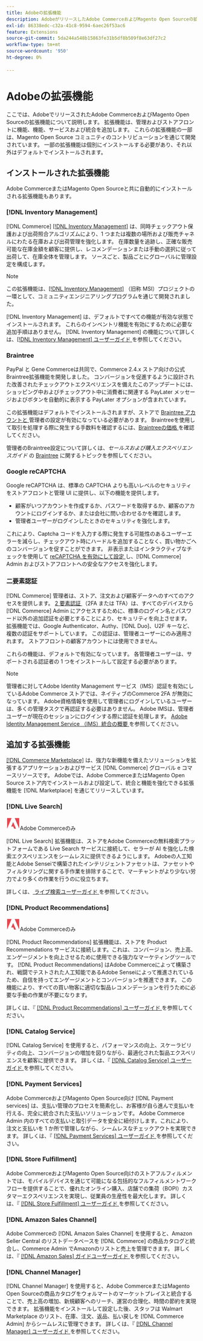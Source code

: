 ```yaml
---
title: Adobeの拡張機能
description: AdobeがリリースしたAdobe CommerceおよびMagento Open Sourceの拡張機能に関する情報を確認します。
exl-id: 86338edc-c32a-41c8-9594-6aec26f53ac6
feature: Extensions
source-git-commit: 5da244a548b15863fe31b5df8b509f8e63df27c2
workflow-type: tm+mt
source-wordcount: '950'
ht-degree: 0%

---
```


# Adobeの拡張機能

ここでは、AdobeでリリースされたAdobe CommerceおよびMagento Open Sourceの拡張機能について説明します。 拡張機能は、管理およびストアフロントに機能、機能、サービスおよび統合を追加します。 これらの拡張機能の一部は、Magento Open Source コミュニティのコントリビューションを通じて開発されています。 一部の拡張機能は個別にインストールする必要があり、それ以外はデフォルトでインストールされます。

## インストールされた拡張機能

Adobe CommerceまたはMagento Open Sourceと共に自動的にインストールされる拡張機能もあります。

### [!DNL Inventory Management]

[!DNL Commerce] [[!DNL Inventory Management]](../inventory-management/introduction.md) は、同時チェックアウト保護および出荷照合アルゴリズムにより、1 つまたは複数の場所および販売チャネルにわたる在庫および出荷管理を強化します。 在庫数量を追跡し、正確な販売可能な在庫金額を顧客に提供し、レコメンデーションまたは手動の選択に従って出荷して、在庫全体を管理します。 ソースごと、製品ごとにグローバルに管理設定を構成します。

>[!NOTE]
>
>この拡張機能は、[[!DNL Inventory Management]](https://github.com/magento/inventory) （旧称 MSI）プロジェクトの一環として、コミュニティエンジニアリングプログラムを通じて開発されました。

[!DNL Inventory Management] は、デフォルトですべての機能が有効な状態でインストールされます。 これらのインベントリ機能を有効にするために必要な追加手順はありません。 [!DNL Inventory Management] の機能について詳しくは、[[!DNL Inventory Management]  ユーザーガイド ](../inventory-management/guide-overview.md) を参照してください。

### Braintree

PayPal と Gene Commerceは共同で、Commerce 2.4.x ストア向けの公式Braintree拡張機能を開発しました。 コンバージョンを促進するように設計された改善されたチェックアウトエクスペリエンスを備えたこのアップデートには、ショッピング中およびチェックアウト中に消費者に関連する PayLater メッセージおよびボタンを自動的に表示する PayLater オプションが含まれています。

この拡張機能はデフォルトでインストールされますが、ストアで [Braintree アカウントと ](https://www.braintreepayments.com/) 管理者の設定が有効になっている必要があります。 Braintreeを使用して取引を処理する際に発生する手数料を確認するには、[Braintreeの価格 ](https://www.braintreepayments.com/braintree-pricing) を確認してください。

管理者のBraintree設定について詳しくは、_セールスおよび購入エクスペリエンスガイド_ の [Braintree](../stores-purchase/braintree.md) に関するトピックを参照してください。

### Google reCAPTCHA

Google reCAPTCHA は、標準の CAPTCHA よりも高いレベルのセキュリティをストアフロントと管理 UI に提供し、以下の機能を提供します。

- 顧客がいつアカウントを作成するか、パスワードを取得するか、顧客のアカウントにログインするか、または会社に問い合わせるかを確認します。
- 管理者ユーザーがログインしたときのセキュリティを強化します。

これにより、Captcha コードを入力する際に発生する可能性のあるユーザーエラーを減らし、チェックアウト時にハードルを追加することなく、買い物かごへのコンバージョンを促すことができます。 非表示またはインタラクティブなチェックを使用して [reCAPTCHA を有効にして設定 ](../systems/security-google-recaptcha.md) し、[!DNL Commerce] Admin およびストアフロントへの安全なアクセスを強化します。

### 二要素認証

[!DNL Commerce] 管理者は、ストア、注文および顧客データへのすべてのアクセスを提供します。 [2 要素認証 ](../systems/security-two-factor-authentication.md) （2FA または TFA）は、すべてのデバイスから [!DNL Commerce] Admin にアクセスするために、標準のログイン名とパスワード以外の追加認証を必要とすることにより、セキュリティを向上させます。 拡張機能では、Google Authenticator、Authy、[!DNL Duo]、U2F キーなど、複数の認証をサポートしています。 この認証は、管理者ユーザーにのみ適用されます。 ストアフロントの顧客アカウントには使用できません。

これらの機能は、デフォルトで有効になっています。 各管理者ユーザーは、サポートされる認証者の 1 つをインストールして設定する必要があります。

>[!NOTE]
>
>管理者に対してAdobe Identity Management サービス（IMS）認証を有効にしているAdobe Commerce ストアでは、ネイティブのCommerce 2FA が無効になっています。 Adobe資格情報を使用して管理者にログインしているユーザーは、多くの管理タスクで再認証する必要はありません。 Adobe IMSは、管理者ユーザーが現在のセッションにログインする際に認証を処理します。 [Adobe Identity Management Service （IMS）統合の概要 ](./adobe-ims-integration-overview.md) を参照してください。

## 追加する拡張機能

[[!DNL Commerce Marketplace]](https://marketplace.magento.com/) は、強力な新機能を備えたソリューションを拡張するアプリケーションおよびサービス [!DNL Commerce] グローバル e コマースリソースです。 Adobeでは、Adobe CommerceまたはMagento Open Source ストア内でインストールおよび設定して、統合と機能を強化できる拡張機能を [!DNL Marketplace] を通じてリリースしています。

### [!DNL Live Search]

![Adobe Commerce](../assets/adobe-logo.svg)Adobe Commerceのみ

[!DNL Live Search] 拡張機能は、ストアをAdobe Commerceの無料検索プラットフォームである Live Search サービスに接続して、セラーが AI を強化した検索エクスペリエンスをシームレスに提供できるようにします。 Adobeの人工知能とAdobe Senseiで構築されたインテリジェントファセットは、ファセットやフィルタリングに関する手作業を排除することで、マーチャントがより少ない労力でより多くの作業を行うのに役立ちます。

詳しくは、[ ライブ検索ユーザーガイド ](https://experienceleague.adobe.com/docs/commerce/live-search/guide-overview.html) を参照してください。

### [!DNL Product Recommendations]

![Adobe Commerce](../assets/adobe-logo.svg)Adobe Commerceのみ

[!DNL Product Recommendations] 拡張機能は、ストアを Product Recommendations サービスに接続します。これは、コンバージョン、売上高、エンゲージメントを向上させるために使用できる強力なマーケティングツールです。 [!DNL Product Recommendations] はAdobe Commerceによって構築され、戦闘でテストされた人工知能であるAdobe Senseiによって推進されているため、自信を持ってエンゲージメントとコンバージョンを推進できます。 この機能により、すべての買い物客に適切な製品レコメンデーションを行うために必要な手動の作業が不要になります。

詳しくは、『 [[!DNL Product Recommendations]  ユーザーガイド ](https://experienceleague.adobe.com/docs/commerce/product-recommendations/guide-overview.html?lang=en) を参照してください。

### [!DNL Catalog Service]

[!DNL Catalog Service] を使用すると、パフォーマンスの向上、スケーラビリティの向上、コンバージョンの増加を図りながら、最適化された製品エクスペリエンスを顧客に提供できます。 詳しくは、『 [[!DNL Catalog Service]  ユーザーガイド ](https://experienceleague.adobe.com/docs/commerce/catalog-service/guide-overview.html) を参照してください。

### [!DNL Payment Services]

Adobe CommerceおよびMagento Open Source向け [!DNL Payment services] は、支払い管理のプロセスを簡素化し、お客様が自ら進んで支払いを行える、完全に統合された支払いソリューションです。 Adobe Commerce Admin 内のすべての支払いと取引データを安全に紐付けします。これにより、注文と支払いを 1 か所で管理しながら、シームレスなチェックアウトを実現できます。 詳しくは、『 [[!DNL Payment Services]  ユーザーガイド ](https://experienceleague.adobe.com/docs/commerce/payment-services/guide-overview.html) を参照してください。

### [!DNL Store Fulfillment]

Adobe CommerceおよびMagento Open Source向けのストアフルフィルメントでは、モバイルデバイスを通じて可能になる包括的なフルフィルメントワークフローを提供することで、優れたオンライン購入、店舗での集荷（BOPI）カスタマーエクスペリエンスを実現し、従業員の生産性を最大化します。 詳しくは、『 [[!DNL Store Fulfillment]  ユーザーガイド ](https://experienceleague.adobe.com/docs/commerce/store-fulfillment/guide-overview.html) を参照してください。

### [!DNL Amazon Sales Channel]

Adobe Commerceの [!DNL Amazon Sales Channel] を使用すると、Amazon Seller Central のリストデータベースを [!DNL Commerce] の商品カタログと統合し、Commerce Admin でAmazonのリストと売上を管理できます。 詳しくは、『 [[!DNL Amazon Sales]  ガイドユーザーガイド ](https://experienceleague.adobe.com/docs/commerce-channels/amazon/guide-overview.html) を参照してください。

### [!DNL Channel Manager]

[!DNL Channel Manager] を使用すると、Adobe CommerceまたはMagento Open Sourceの商品カタログをウォルマートのマーケットプレイスと統合することで、売上高の増加、新規顧客へのリーチ、運営の合理化、時間の節約を実現できます。 拡張機能をインストールして設定した後、スタッフは Walmart Marketplace のリスト、在庫、注文、返品、払い戻しを [!DNL Commerce Admin] からシームレスに管理できます。 詳しくは、『 [[!DNL Channel Manager]  ユーザーガイド ](https://experienceleague.adobe.com/docs/commerce-channels/channel-manager/guide-overview.html) を参照してください。
